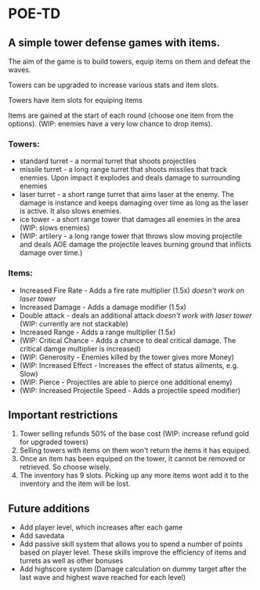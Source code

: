# POE-TD
 
## A simple tower defense games with items.

The aim of the game is to build towers, equip items on them and defeat the waves.

Towers can be upgraded to increase various stats and item slots.

Towers have item slots for equiping items

Items are gained at the start of each round (choose one item from the options). (WIP: enemies have a very low chance to drop items).

### Towers:

* standard turret  -  a normal turret that shoots projectiles
* missile turret   -  a long range turret that shoots missiles that track enemies. Upon impact it explodes and deals damage to surrounding enemies
* laser turret     -  a short range turret that aims laser at the enemy. The damage is instance and keeps damaging over time as long as the laser is active. It also slows enemies.
* ice tower        -  a short range tower that damages all enemies in the area (WIP: slows enemies)
* (WIP: artilery   -  a long range tower that throws slow moving projectile and deals AOE damage the projectile leaves burning ground that inflicts damage over time.)

### Items:

* Increased Fire Rate - Adds a fire rate multiplier (1.5x) *doesn't work on laser tower*
* Increased Damage    - Adds a damage modifier (1.5x)
* Double attack       - deals an additional attack *doesn't work with laser tower* (WIP: currently are not stackable)
* Increased Range     - Adds a range multiplier (1.5x)
* (WIP: Critical Chance - Adds a chance to deal critical damage. The critical damge multiplier is increased)
* (WIP: Generosity    - Enemies killed by the tower gives more Money)
* (WIP: Increased Effect - Increases the effect of status ailments, e.g. Slow)
* (WIP: Pierce        - Projectiles are able to pierce one additional enemy)
* (WIP: Increased Projectile Speed - Adds a projectile speed modifier)

## Important restrictions

1. Tower selling refunds 50% of the base cost (WIP: increase refund gold for upgraded towers)
2. Selling towers with items on them won't return the items it has equiped.
3. Once an item has been equiped on the tower, it cannot be removed or retrieved. So choose wisely.
4. The inventory has 9 slots. Picking up any more items wont add it to the inventory and the item will be lost.

## Future additions

* Add player level, which increases after each game
* Add savedata
* Add passive skill system that allows you to spend a number of points based on player level. These skills improve the efficiency of items and turrets as well as other bonuses
* Add highscore system (Damage calculation on dummy target after the last wave and highest wave reached for each level)
